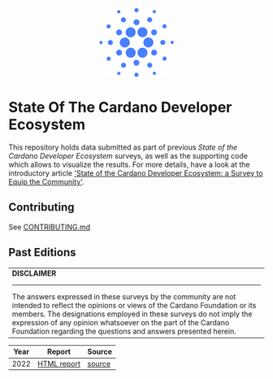 <p align="center"><img src=".github/icon.svg" alt="Cardano [Logo]" /></p>

# State Of The Cardano Developer Ecosystem

This repository holds data submitted as part of previous _State of the Cardano Developer Ecosystem_ surveys, as well as the supporting code which allows to visualize the results. For more details, have a look at the introductory article ['State of the Cardano Developer Ecosystem: a Survey to Equip the Community'](https://cardanofoundation.org/en/news/state-of-the-cardano-developer-ecosystem-a-survey-to-equip-the-community/).

## Contributing

See [CONTRIBUTING.md](./CONTRIBUTING.md)

## Past Editions

<table> <tr> <td>
<strong>DISCLAIMER</strong>
<hr/>
The answers expressed in these surveys by the community are not intended to reflect the opinions or views of the Cardano Foundation or its members. The designations employed in these surveys do not imply the expression of any opinion whatsoever on the part of the Cardano Foundation regarding the questions and answers presented herein.
</td></tr></table>

| Year | Report                      | Source           |
| ---  | ---                         | ---              |
| 2022 | [HTML report][results-2022] | [source](./2022) |

[results-2022]: https://cardano-foundation.github.io/state-of-the-developer-ecosystem/2022
